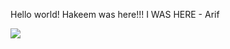 Hello world!
Hakeem was here!!!
I WAS HERE - Arif

<p>
<img src="https://i2-prod.manchestereveningnews.co.uk/sport/football/football-news/article27894876.ece/ALTERNATES/s615/0_GettyImages-1722579293jpgreco.jpg">
</p>
